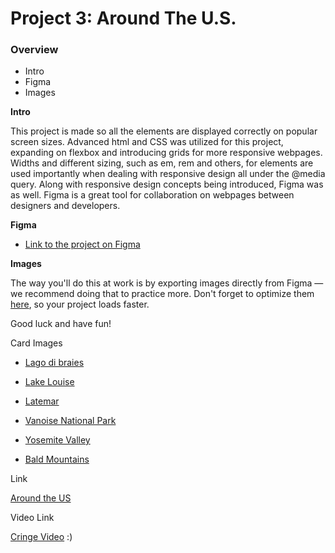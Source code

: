 # Project 3: Around The U.S.

### Overview

- Intro
- Figma
- Images

**Intro**

This project is made so all the elements are displayed correctly on popular screen sizes. Advanced html and CSS was utilized for this project, expanding on flexbox and introducing grids for more responsive webpages. Widths and different sizing, such as em, rem and others, for elements are used importantly when dealing with responsive design all under the @media query. Along with responsive design concepts being introduced, Figma was as well. Figma is a great tool for collaboration on webpages between designers and developers.

**Figma**

- [Link to the project on Figma](https://www.figma.com/file/ii4xxsJ0ghevUOcssTlHZv/Sprint-3%3A-Around-the-US?node-id=0%3A1)

**Images**

The way you'll do this at work is by exporting images directly from Figma — we recommend doing that to practice more. Don't forget to optimize them [here](https://tinypng.com/), so your project loads faster.

Good luck and have fun!

Card Images

- [Lago di braies](./images/lago-di-braies.png)

- [Lake Louise](./images/lake-louise.png)

- [Latemar](./images/latemar.png)

- [Vanoise National Park](./images/vanoise-national-park.png)

- [Yosemite Valley](./images/yosemite-valley.png)

- [Bald Mountains](./images/bald-mountains.png)

Link

[Around the US](https://bshea2012.github.io/se_project_aroundtheus/)

Video Link

[Cringe Video](https://drive.google.com/file/d/16SAQGDuO_8Elr166aoNHud7fEG3SQydw/view?usp=sharing) :)
